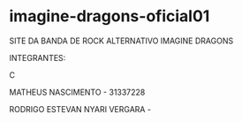# imagine-dragons-oficial01

SITE DA BANDA DE ROCK ALTERNATIVO IMAGINE DRAGONS 

INTEGRANTES:

C

MATHEUS NASCIMENTO - 31337228

RODRIGO ESTEVAN NYARI VERGARA -